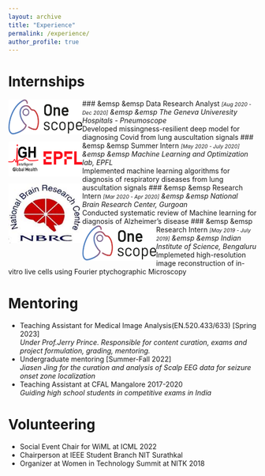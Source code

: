 ```yaml
---
layout: archive
title: "Experience"
permalink: /experience/
author_profile: true
---
```



Internships
====
<img align="left" width="150" src="/images/hug.png" />
### &emsp &emsp Data Research Analyst <em style="font-size:0.75em;">[Aug 2020 - Dec 2020]</em>
<em> &emsp &emsp The Geneva Univeresity Hospitals - Pneumoscope </em><br>
Developed missingness-resilient deep model for diagnosing Covid from lung auscultation signals

<img align="left" width="150" src="/images/igh.png" />
### &emsp &emsp Summer Intern <em style="font-size:0.75em;">[May 2020 - July 2020]</em>
<em>&emsp &emsp Machine Learning and Optimization lab, EPFL </em><br>
Implemented machine learning algorithms for diagnosis of respiratory diseases from lung auscultation signals

<img align="left" width="150" src="/images/nbrc.jpeg" />
###  &emsp &emsp Research Intern <em style="font-size:0.75em;">[Mar 2020 - Apr 2020]</em>
<em>&emsp &emsp National Brain Research Center, Gurgoan </em><br>
Conducted systematic review of Machine learning for diagnosis of Alzheimer’s disease

<img align="left" width="150" src="/images/hug.png" />
### &emsp &emsp Research Intern <em style="font-size:0.75em;">[May 2019 - July 2019]</em>
<em>&emsp &emsp Indian Institute of Science, Bengaluru</em><br>
Implemeted high-resolution image reconstruction of in-vitro live cells using Fourier ptychographic Microscopy



Mentoring
===
- Teaching Assistant for Medical Image Analysis(EN.520.433/633) [Spring 2023]<br>
<em> Under Prof.Jerry Prince. Responsible for content curation, exams and project formulation, grading, mentoring.</em>
- Undergraduate mentoring [Summer-Fall 2022]<br>
<em> Jiasen Jing for the curation and analysis of Scalp EEG data for seizure onset zone localization</em>
- Teaching Assistant at CFAL Mangalore 2017-2020<br>
<em> Guiding high school students in competitive exams in India</em>


Volunteering
===
- Social Event Chair for WiML at ICML 2022
- Chairperson at IEEE Student Branch NIT Surathkal
- Organizer at Women in Technology Summit at NITK 2018

